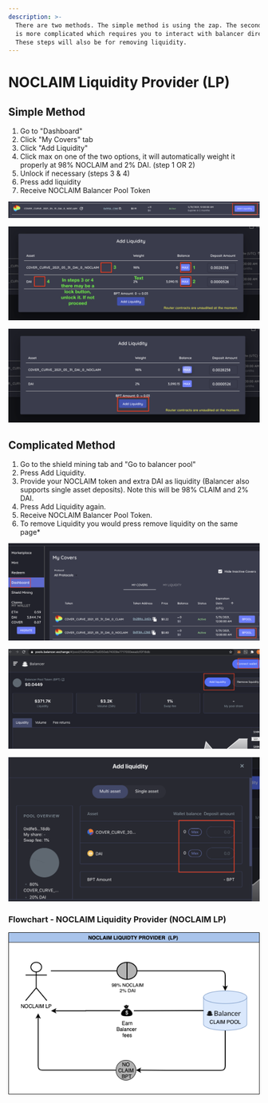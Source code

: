 ```yaml
---
description: >-
  There are two methods. The simple method is using the zap. The second method
  is more complicated which requires you to interact with balancer directly.
  These steps will also be for removing liquidity.
---
```


# NOCLAIM Liquidity Provider \(LP\)

## Simple Method

1. Go to "Dashboard"
2. Click "My Covers" tab
3. Click "Add Liquidity"
4. Click max on one of the two options, it will automatically weight it properly at 98% NOCLAIM and 2% DAI. \(step 1 OR 2\)
5. Unlock if necessary \(steps 3 & 4\)
6. Press add liquidity
7. Receive NOCLAIM Balancer Pool Token

![](../../.gitbook/assets/screen-shot-2020-12-23-at-2.59.25-am.png)

![](../../.gitbook/assets/screen-shot-2020-12-23-at-3.11.53-am.png)

![](../../.gitbook/assets/screen-shot-2020-12-23-at-3.16.28-am.png)

## Complicated Method

1. Go to the shield mining tab and "Go to balancer pool"
2.  Press Add Liquidity.
3. Provide your NOCLAIM token and extra DAI as liquidity \(Balancer also supports single asset deposits\). Note this will be 98% CLAIM and 2% DAI.
4. Press Add Liquidity again.
5. Receive NOCLAIM Balancer Pool Token.
6. To remove Liquidity you would press remove liquidity on the same page\*

![](../../.gitbook/assets/screen-shot-2020-12-02-at-11.02.47-pm.png)

![](../../.gitbook/assets/screen-shot-2020-12-02-at-11.01.03-pm.png)

![](../../.gitbook/assets/screen-shot-2020-12-02-at-11.01.38-pm%20%281%29.png)

###                    Flowchart - NOCLAIM Liquidity Provider \(NOCLAIM LP\)

![](../../.gitbook/assets/4.png)

## 


